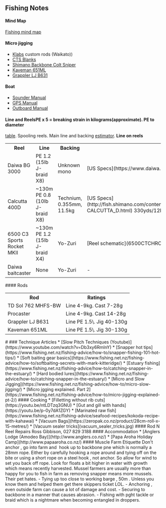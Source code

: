 ## Fishing Notes
#### Mind Map
[Fishing mind map](fishing_mind_map.jpg)
#### Micro jigging
*   [Klabs](http://www.klabs.co.nz/) custom rods (Waikato))
*   [CTS Blanks](https://ctsfishing.com/)
*   [Shimano Backbone Colt Sniper](https://www.smartmarine.co.nz/product/23670/backbone-colt-sniper-63-overhead-micro-jigging-rod-pe-06-15-6-15lb)
*   [Kaveman 651ML](https://www.kavemantackle.co.nz/product/rods-slow-jig-model/)
*   [Grappler LJ B631](https://www.shimanofishing.co.nz/products/rods/all-1/grappler-1/specifications)
#### Boat
*   [Sounder Manual](MARK-ELITE_SONAR-ONLY_OM_EN_988-10157-001_w.pdf)
*   [GPS Manual](GPSMAP76_OwnersManual.pdf)
*   [Outboard Manual](yamaha30.pdf)
#### Line and ReelsPE x 5 = breaking strain in kilograms(approximate).  PE to diameter 
[table](braid_sizes.png).  Spooling reels. Main line and backing [estimator](https://www.pattayafishing.net/advanced-fishing-reel-line-capacity-estimator/).
**Line on reels**
<table><tbody><tr><th>Reel</th><th>Line</th><th>Backing</th><th>Comments</th></tr><tr><td>Daiwa BG 3000</td><td>PE 1.2 (15lb J-braid X8)</td><td>Unknown mono</td><td>[US Specs](https://www.daiwa.com/us/contents/reels/bg_sw_spinning/index.html)</td></tr><tr><td>Calcutta 400D</td><td>~130m PE 0.8 (10lb J-braid X8)</td><td>Technium, 0.355mm, 11.5kg</td><td>[US Specs](http://fish.shimano.com/content/fish/northamerica/us/en/homepage/Shimano_Product_Page.P-CALCUTTA_D.html)  330yds/12lb</td></tr><tr><td>6500 C3 Sports Rocket MKII</td><td>~130m PE 1.2 (15lb J-braid X4)</td><td>Yo-Zuri</td><td>[Reel schematic](6500CTCHROMEROCKET.pdf)  320yds/12lb</td></tr><tr><td>Daiwa baitcaster</td><td>None</td><td>Yo-Zuri</td><td>-</td></tr></tbody></table>
#### Rods
<table><tbody><tr><th>Rod</th><th>Ratings</th></tr><tr><td>TD Sol 762 MHFS-BW</td><td>Line 4-9kg. Cast 7-28g</td></tr><tr><td>Procaster</td><td>Line 4-9kg. Cast 14-28g</td></tr><tr><td>Grappler LJ B631</td><td>Line PE 1.5\. Jig 40-130g</td></tr><tr><td>Kaveman 651ML</td><td>Line PE 1.5\. Jig 30-130g</td></tr></tbody></table>#
### Technique Articles
*   [Slow Pitch Techniques (Youtube)](https://www.youtube.com/watch?v=Db3xy6RmInY)
*   [Snapper hot tips](https://www.fishing.net.nz/fishing-advice/how-to/snapper-fishing-101-hot-tips/)
*   [Soft baiting gear basics](https://www.fishing.net.nz/fishing-advice/how-to/softbaiting-secrets-with-mark-kitteridge/)
*   [Estuary fishing](https://www.fishing.net.nz/fishing-advice/how-to/catching-snapper-in-the-estuary/)
*   [Hard bodied lures](https://www.fishing.net.nz/fishing-advice/how-to/catching-snapper-in-the-estuary/)
*   [Micro and Slow Jigging](https://www.fishing.net.nz/fishing-advice/how-to/micro-slow-jigging/)
*   [Micro jgging explained. Part 2](https://www.fishing.net.nz/fishing-advice/how-to/micro-jigging-explained-pt-2/)
#### Cooking
*   [Filletting without rib cuts](https://youtu.be/ntLDTzq3GNU)
*   [Gut and gill with hands](https://youtu.be/p-0y7dA1ZGY)
*   [Marinated raw fish](https://www.fishing.net.nz/fishing-advice/seafood-recipes/kokoda-recipe-with-kahawai)
*   [Vacuum Bags](https://zeropak.co.nz/product/28cm-roll-x-15-metres/)
*   [Vacuum sealer tricks](vacuum_sealer_tricks.jpg)
#### Rod N Reel Repairs
Ross Gibbison, 027 829 3188
#### Accommodation
*   [Anglers Lodge (Amodeo Bay)](http://www.anglers.co.nz/)
*   [Papa Aroha Holiday Camp](http://www.papaaroha.co.nz/)
#### Muscle Farm Etiquette
Don't anchor , go into farm and  hook up to backbone pne which is normally a 28mm rope. Either by carefully hooking a rope around and tying off on the bite or using a short rope on a steel hook , not anchor. So allow for wind to set you back off rope. Look for floats a bit higher in water with growth which means recently harvested. Mussel farmers are usually more than happy for you to fish in farm as removing snapper means more mussels.  Their pet hates.  - Tying up too close to working barge , 50m . Unless you know them and helped them get there skippers ticket LOL.  - Anchoring , even outside farm can cause a lot of damage and cost.  - Securing to backbone in a manner that causes abrasion.  - Fishing with pght tackle or braid which is a nightmare when becoming entangled in droppers.
